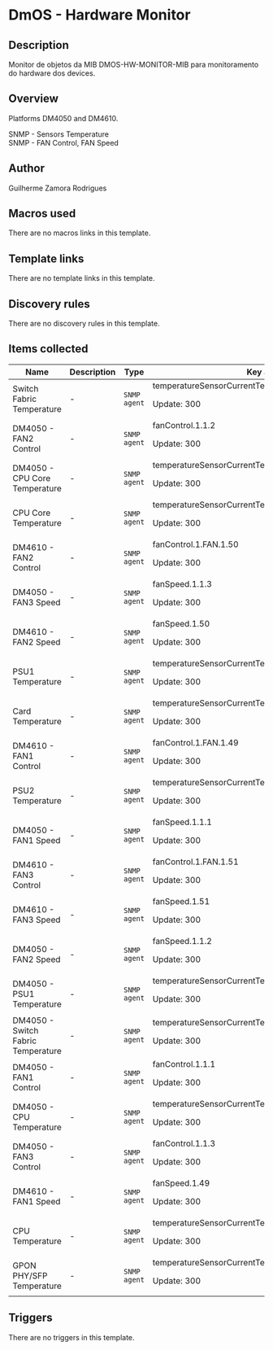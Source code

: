 # DmOS - Hardware Monitor

## Description

Monitor de objetos da MIB DMOS-HW-MONITOR-MIB para monitoramento do hardware dos devices.

## Overview

Platforms DM4050 and DM4610.


SNMP - Sensors Temperature  
SNMP - FAN Control, FAN Speed



## Author

Guilherme Zamora Rodrigues

## Macros used

There are no macros links in this template.

## Template links

There are no template links in this template.

## Discovery rules

There are no discovery rules in this template.

## Items collected

|Name|Description|Type|Key and additional info|
|----|-----------|----|----|
|Switch Fabric Temperature|<p>-</p>|`SNMP agent`|temperatureSensorCurrentTemperature.1.1.7.83.69.78.83.79.82.50<p>Update: 300</p>|
|DM4050 - FAN2 Control|<p>-</p>|`SNMP agent`|fanControl.1.1.2<p>Update: 300</p>|
|DM4050 - CPU Core Temperature|<p>-</p>|`SNMP agent`|temperatureSensorCurrentTemperature.CPUCore<p>Update: 300</p>|
|CPU Core Temperature|<p>-</p>|`SNMP agent`|temperatureSensorCurrentTemperature.1.1.7.83.69.78.83.79.82.53<p>Update: 300</p>|
|DM4610 - FAN2 Control|<p>-</p>|`SNMP agent`|fanControl.1.FAN.1.50<p>Update: 300</p>|
|DM4050 - FAN3 Speed|<p>-</p>|`SNMP agent`|fanSpeed.1.1.3<p>Update: 300</p>|
|DM4610 - FAN2 Speed|<p>-</p>|`SNMP agent`|fanSpeed.1.50<p>Update: 300</p>|
|PSU1 Temperature|<p>-</p>|`SNMP agent`|temperatureSensorCurrentTemperature.1.PSU1.7.83.69.78.83.79.82.49<p>Update: 300</p>|
|Card Temperature|<p>-</p>|`SNMP agent`|temperatureSensorCurrentTemperature.1.1.7.83.69.78.83.79.82.49<p>Update: 300</p>|
|DM4610 - FAN1 Control|<p>-</p>|`SNMP agent`|fanControl.1.FAN.1.49<p>Update: 300</p>|
|PSU2 Temperature|<p>-</p>|`SNMP agent`|temperatureSensorCurrentTemperature.1.PSU2.7.83.69.78.83.79.82.49<p>Update: 300</p>|
|DM4050 - FAN1 Speed|<p>-</p>|`SNMP agent`|fanSpeed.1.1.1<p>Update: 300</p>|
|DM4610 - FAN3 Control|<p>-</p>|`SNMP agent`|fanControl.1.FAN.1.51<p>Update: 300</p>|
|DM4610 - FAN3 Speed|<p>-</p>|`SNMP agent`|fanSpeed.1.51<p>Update: 300</p>|
|DM4050 - FAN2 Speed|<p>-</p>|`SNMP agent`|fanSpeed.1.1.2<p>Update: 300</p>|
|DM4050 - PSU1 Temperature|<p>-</p>|`SNMP agent`|temperatureSensorCurrentTemperature.1.1.PSU1<p>Update: 300</p>|
|DM4050 - Switch Fabric Temperature|<p>-</p>|`SNMP agent`|temperatureSensorCurrentTemperature.1.1.SENSOR1<p>Update: 300</p>|
|DM4050 - FAN1 Control|<p>-</p>|`SNMP agent`|fanControl.1.1.1<p>Update: 300</p>|
|DM4050 - CPU Temperature|<p>-</p>|`SNMP agent`|temperatureSensorCurrentTemperature.1.1.SENSOR2<p>Update: 300</p>|
|DM4050 - FAN3 Control|<p>-</p>|`SNMP agent`|fanControl.1.1.3<p>Update: 300</p>|
|DM4610 - FAN1 Speed|<p>-</p>|`SNMP agent`|fanSpeed.1.49<p>Update: 300</p>|
|CPU Temperature|<p>-</p>|`SNMP agent`|temperatureSensorCurrentTemperature.1.1.7.83.69.78.83.79.82.52<p>Update: 300</p>|
|GPON PHY/SFP Temperature|<p>-</p>|`SNMP agent`|temperatureSensorCurrentTemperature.1.1.7.83.69.78.83.79.82.51<p>Update: 300</p>|
## Triggers

There are no triggers in this template.

